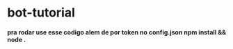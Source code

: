 # bot-tutorial
<h4>
pra rodar use esse codigo alem de por token no config.json
  npm install && node .
</h4>
